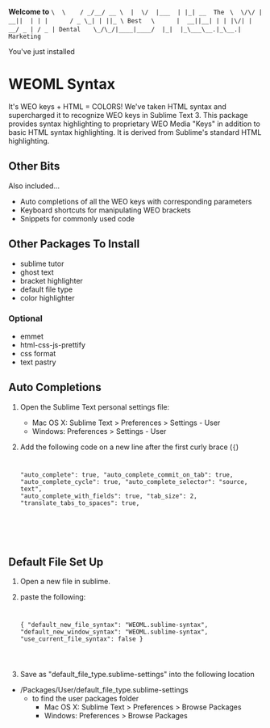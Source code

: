 ******************Welcome to******************
`\  \    / _/__/ __ \  |  \/  |___  | |_| __  The`
` \  \/\/ |  __||  | | |      / _ \_| | ||_ \ Best`
`  \      |  __||__| | | |\/| | __/ _ | / _ | Dental`
`   \_/\_/|____|____/  |_|  |_\___\__.|_\__.| Marketing`

You've just installed 
# WEOML Syntax
It's WEO keys + HTML = COLORS! We've taken HTML syntax and supercharged it to recognize WEO keys in Sublime Text 3.
This package provides syntax highlighting to proprietary WEO Media "Keys" in addition to basic HTML syntax highlighting. It is derived from Sublime's standard HTML highlighting. 

## Other Bits
Also included...
  - Auto completions of all the WEO keys with corresponding parameters
  - Keyboard shortcuts for manipulating WEO brackets
  - Snippets for commonly used code

## Other Packages To Install
  - sublime tutor
  - ghost text
  - bracket highlighter
  - default file type
  - color highlighter

### Optional
  - emmet
  - html-css-js-prettify
  - css format
  - text pastry

## Auto Completions
1. Open the Sublime Text personal settings file:
    - Mac OS X: Sublime Text > Preferences > Settings - User
    - Windows: Preferences > Settings - User

2. Add the following code on a new line after the first curly brace (`{`) <code>  

    "auto_complete": true,
    "auto_complete_commit_on_tab": true,
    "auto_complete_cycle": true,
    "auto_complete_selector": "source, text",
    "auto_complete_with_fields": true,
    "tab_size": 2,
    "translate_tabs_to_spaces": true, 

  </code> 

## Default File Set Up
1. Open a new file in sublime.
2. paste the following:
    <code>

      {
      "default_new_file_syntax": "WEOML.sublime-syntax",
      "default_new_window_syntax": "WEOML.sublime-syntax",
      "use_current_file_syntax": false
      }
      
    </code>
3. Save as "default_file_type.sublime-settings" into the following location
  - /Packages/User/default_file_type.sublime-settings
    - to find the user packages folder
      - Mac OS X: Sublime Text > Preferences > Browse Packages
      - Windows: Preferences > Browse Packages
